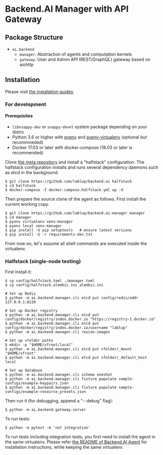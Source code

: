 Backend.AI Manager with API Gateway
===================================

Package Structure
-----------------

* `ai.backend`
  - `manager`: Abstraction of agents and computation kernels
  - `gateway`: User and Admin API (REST/GraphQL) gateway based on aiohttp

Installation
------------

Please visit [the installation guides](https://github.com/lablup/backend.ai/wiki).

### For development

#### Prerequisites

* `libnsappy-dev` or `snappy-devel` system package depending on your distro
* Python 3.6 or higher with [pyenv](https://github.com/pyenv/pyenv)
and [pyenv-virtualenv](https://github.com/pyenv/pyenv-virtualenv) (optional but recommneded)
* Docker 17.03 or later with docker-compose (18.03 or later is recommended)

Clone [the meta repository](https://github.com/lablup/backend.ai) and install a "halfstack"
configuration.  The halfstack configuration installs and runs several dependency daemons such as etcd in
the background.

```console
$ git clone https://github.com/lablup/backend.ai halfstack
$ cd halfstack
$ docker-compose -f docker-compose.halfstack.yml up -d
```

Then prepare the source clone of the agent as follows.
First install the current working copy.

```console
$ git clone https://github.com/lablup/backend.ai-manager manager
$ cd manager
$ pyenv virtualenv venv-manager
$ pyenv local venv-manager
$ pip install -U pip setuptools   # ensure latest versions
$ pip install -U -r requirements-dev.txt
```

From now on, let's assume all shell commands are executed inside the virtualenv.

### Halfstack (single-node testing)

First install it:

```console
$ cp config/halfstack.toml ./manager.toml
$ cp config/halfstack.alembic.ini alembic.ini

# Set up Redis
$ python -m ai.backend.manager.cli etcd put config/redis/addr 127.0.0.1:8120

# Set up Docker registry
$ python -m ai.backend.manager.cli etcd put config/docker/registry/index.docker.io "https://registry-1.docker.io"
$ python -m ai.backend.manager.cli etcd put config/docker/registry/index.docker.io/username "lablup"
$ python -m ai.backend.manager.cli rescan-images

# Set up vfolder paths
$ mkdir -p "$HOME/vfroot/local"
$ python -m ai.backend.manager.cli etcd put vfolder/_mount "$HOME/vfroot"
$ python -m ai.backend.manager.cli etcd put vfolder/_default_host local

# Set up database
$ python -m ai.backend.manager.cli schema oneshot
$ python -m ai.backend.manager.cli fixture populate sample-configs/example-keypairs.json
$ python -m ai.backend.manager.cli fixture populate sample-configs/example-resource_presets.json
```

Then run it (for debugging, append a "--debug" flag):

```console
$ python -m ai.backend.gateway.server
```

To run tests:

```console
$ python -m pytest -m 'not integration'
```

To run tests including integration tests, you first need to install the agent in the same virtualenv.
Please refer [the README of Backend.AI Agent](https://github.com/lablup/backend.ai-agent) for
installation instructions, while keeping the same virtualenv.
